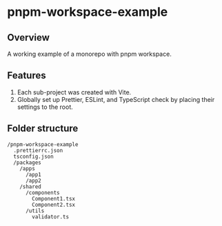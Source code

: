 # pnpm-workspace-example

## Overview

A working example of a monorepo with pnpm workspace.

## Features

1. Each sub-project was created with Vite.
1. Globally set up Prettier, ESLint, and TypeScript check by placing their settings to the root.

## Folder structure

```
/pnpm-workspace-example
  .prettierrc.json
  tsconfig.json
  /packages
    /apps
      /app1
      /app2
    /shared
      /components
        Component1.tsx
        Component2.tsx
      /utils
        validator.ts
```
